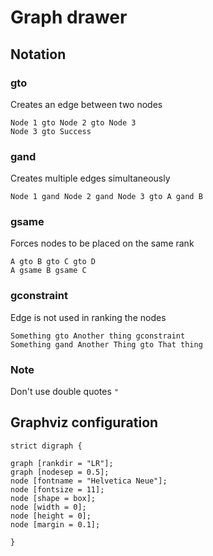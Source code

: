 # Graph drawer

## Notation

### gto

Creates an edge between two nodes

```
Node 1 gto Node 2 gto Node 3
Node 3 gto Success
```

### gand

Creates multiple edges simultaneously

```
Node 1 gand Node 2 gand Node 3 gto A gand B
```

### gsame

Forces nodes to be placed on the same rank

```
A gto B gto C gto D
A gsame B gsame C
```

### gconstraint

Edge is not used in ranking the nodes

```
Something gto Another thing gconstraint
Something gand Another Thing gto That thing
```

### Note

Don't use double quotes `"`

## Graphviz configuration

```gv
strict digraph {

graph [rankdir = "LR"];
graph [nodesep = 0.5];
node [fontname = "Helvetica Neue"];
node [fontsize = 11];
node [shape = box];
node [width = 0];
node [height = 0];
node [margin = 0.1];

}
```
